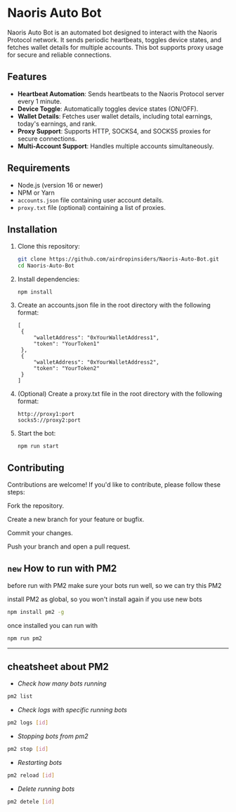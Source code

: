 # Naoris Auto Bot

Naoris Auto Bot is an automated bot designed to interact with the Naoris Protocol network. It sends periodic heartbeats, toggles device states, and fetches wallet details for multiple accounts. This bot supports proxy usage for secure and reliable connections.

## Features

- **Heartbeat Automation**: Sends heartbeats to the Naoris Protocol server every 1 minute.
- **Device Toggle**: Automatically toggles device states (ON/OFF).
- **Wallet Details**: Fetches user wallet details, including total earnings, today's earnings, and rank.
- **Proxy Support**: Supports HTTP, SOCKS4, and SOCKS5 proxies for secure connections.
- **Multi-Account Support**: Handles multiple accounts simultaneously.

## Requirements

- Node.js (version 16 or newer)
- NPM or Yarn
- `accounts.json` file containing user account details.
- `proxy.txt` file (optional) containing a list of proxies.

## Installation

1. Clone this repository:
   ```bash
   git clone https://github.com/airdropinsiders/Naoris-Auto-Bot.git
   cd Naoris-Auto-Bot
   ```
2. Install dependencies:
   ```
   npm install
   ```
3. Create an accounts.json file in the root directory with the following format:
   ```
   [
    {
        "walletAddress": "0xYourWalletAddress1",
        "token": "YourToken1"
    },
    {
        "walletAddress": "0xYourWalletAddress2",
        "token": "YourToken2"
    }
   ]
   ```
4. (Optional) Create a proxy.txt file in the root directory with the following format:
   ```
   http://proxy1:port
   socks5://proxy2:port
   ```
5. Start the bot:
   ```
   npm run start
   ```

## Contributing
Contributions are welcome! If you'd like to contribute, please follow these steps:

Fork the repository.

Create a new branch for your feature or bugfix.

Commit your changes.

Push your branch and open a pull request.



## `new` How to run with PM2
before run with PM2 make sure your bots run well, so we can try this PM2

install PM2 as global, so you won't install again if you use new bots
```bash
npm install pm2 -g
```

once installed you can run with
```bash
npm run pm2
```


<hr>

## __cheatsheet about PM2__

- *Check how many bots running*
```bash
pm2 list
```
- *Check logs with specific running bots*
```bash
pm2 logs [id]
```
- *Stopping bots from pm2*
```bash
pm2 stop [id]
```
- *Restarting bots*
```bash
pm2 reload [id]
```
- *Delete running bots*
```bash
pm2 detele [id]
```
